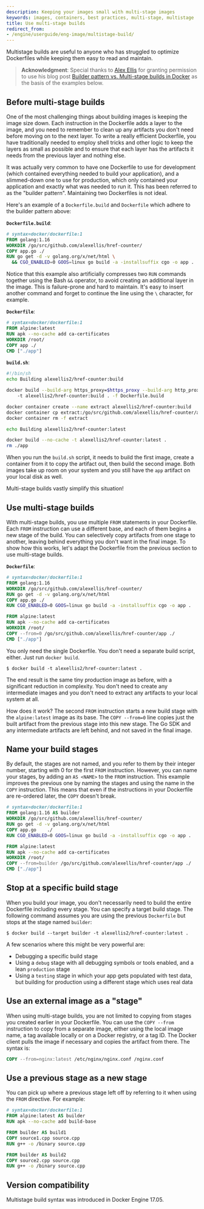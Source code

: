 ```yaml
---
description: Keeping your images small with multi-stage images
keywords: images, containers, best practices, multi-stage, multistage
title: Use multi-stage builds
redirect_from:
- /engine/userguide/eng-image/multistage-build/
---
```


Multistage builds are useful to anyone who has struggled to optimize Dockerfiles
while keeping them easy to read and maintain.

> **Acknowledgment**:
> Special thanks to [Alex Ellis](https://twitter.com/alexellisuk) for granting
> permission to use his blog post
> [Builder pattern vs. Multi-stage builds in Docker](https://blog.alexellis.io/mutli-stage-docker-builds/)
> as the basis of the examples below.

## Before multi-stage builds

One of the most challenging things about building images is keeping the image
size down. Each instruction in the Dockerfile adds a layer to the image, and you
need to remember to clean up any artifacts you don't need before moving on to
the next layer. To write a really efficient Dockerfile, you have traditionally
needed to employ shell tricks and other logic to keep the layers as small as
possible and to ensure that each layer has the artifacts it needs from the
previous layer and nothing else.

It was actually very common to have one Dockerfile to use for development (which
contained everything needed to build your application), and a slimmed-down one
to use for production, which only contained your application and exactly what
was needed to run it. This has been referred to as the "builder
pattern". Maintaining two Dockerfiles is not ideal.

Here's an example of a `Dockerfile.build` and `Dockerfile` which adhere to the
builder pattern above:

**`Dockerfile.build`**:

```dockerfile
# syntax=docker/dockerfile:1
FROM golang:1.16
WORKDIR /go/src/github.com/alexellis/href-counter/
COPY app.go ./
RUN go get -d -v golang.org/x/net/html \
  && CGO_ENABLED=0 GOOS=linux go build -a -installsuffix cgo -o app .
```

Notice that this example also artificially compresses two `RUN` commands together
using the Bash `&&` operator, to avoid creating an additional layer in the image.
This is failure-prone and hard to maintain. It's easy to insert another command
and forget to continue the line using the `\` character, for example.

**`Dockerfile`**:

```dockerfile
# syntax=docker/dockerfile:1
FROM alpine:latest  
RUN apk --no-cache add ca-certificates
WORKDIR /root/
COPY app ./
CMD ["./app"]  
```

**`build.sh`**:

```bash
#!/bin/sh
echo Building alexellis2/href-counter:build

docker build --build-arg https_proxy=$https_proxy --build-arg http_proxy=$http_proxy \  
    -t alexellis2/href-counter:build . -f Dockerfile.build

docker container create --name extract alexellis2/href-counter:build  
docker container cp extract:/go/src/github.com/alexellis/href-counter/app ./app  
docker container rm -f extract

echo Building alexellis2/href-counter:latest

docker build --no-cache -t alexellis2/href-counter:latest .
rm ./app
```

When you run the `build.sh` script, it needs to build the first image, create
a container from it to copy the artifact out, then build the second
image. Both images take up room on your system and you still have the `app`
artifact on your local disk as well.

Multi-stage builds vastly simplify this situation!

## Use multi-stage builds

With multi-stage builds, you use multiple `FROM` statements in your Dockerfile.
Each `FROM` instruction can use a different base, and each of them begins a new
stage of the build. You can selectively copy artifacts from one stage to
another, leaving behind everything you don't want in the final image. To show
how this works, let's adapt the Dockerfile from the previous section to use
multi-stage builds.

**`Dockerfile`**:

```dockerfile
# syntax=docker/dockerfile:1
FROM golang:1.16
WORKDIR /go/src/github.com/alexellis/href-counter/
RUN go get -d -v golang.org/x/net/html  
COPY app.go ./
RUN CGO_ENABLED=0 GOOS=linux go build -a -installsuffix cgo -o app .

FROM alpine:latest  
RUN apk --no-cache add ca-certificates
WORKDIR /root/
COPY --from=0 /go/src/github.com/alexellis/href-counter/app ./
CMD ["./app"]  
```

You only need the single Dockerfile. You don't need a separate build script,
either. Just run `docker build`.

```console
$ docker build -t alexellis2/href-counter:latest .
```

The end result is the same tiny production image as before, with a
significant reduction in complexity. You don't need to create any intermediate
images and you don't need to extract any artifacts to your local system at all.

How does it work? The second `FROM` instruction starts a new build stage with
the `alpine:latest` image as its base. The `COPY --from=0` line copies just the
built artifact from the previous stage into this new stage. The Go SDK and any
intermediate artifacts are left behind, and not saved in the final image.

## Name your build stages

By default, the stages are not named, and you refer to them by their integer
number, starting with 0 for the first `FROM` instruction. However, you can
name your stages, by adding an `AS <NAME>` to the `FROM` instruction. This
example improves the previous one by naming the stages and using the name in
the `COPY` instruction. This means that even if the instructions in your
Dockerfile are re-ordered later, the `COPY` doesn't break.

```dockerfile
# syntax=docker/dockerfile:1
FROM golang:1.16 AS builder
WORKDIR /go/src/github.com/alexellis/href-counter/
RUN go get -d -v golang.org/x/net/html  
COPY app.go    ./
RUN CGO_ENABLED=0 GOOS=linux go build -a -installsuffix cgo -o app .

FROM alpine:latest  
RUN apk --no-cache add ca-certificates
WORKDIR /root/
COPY --from=builder /go/src/github.com/alexellis/href-counter/app ./
CMD ["./app"]  
```

## Stop at a specific build stage

When you build your image, you don't necessarily need to build the entire
Dockerfile including every stage. You can specify a target build stage. The
following command assumes you are using the previous `Dockerfile` but stops at
the stage named `builder`:

```console
$ docker build --target builder -t alexellis2/href-counter:latest .
```

A few scenarios where this might be very powerful are:

- Debugging a specific build stage
- Using a `debug` stage with all debugging symbols or tools enabled, and a
  lean `production` stage
- Using a `testing` stage in which your app gets populated with test data, but
  building for production using a different stage which uses real data

## Use an external image as a "stage"

When using multi-stage builds, you are not limited to copying from stages you
created earlier in your Dockerfile. You can use the `COPY --from` instruction to
copy from a separate image, either using the local image name, a tag available
locally or on a Docker registry, or a tag ID. The Docker client pulls the image
if necessary and copies the artifact from there. The syntax is:

```dockerfile
COPY --from=nginx:latest /etc/nginx/nginx.conf /nginx.conf
```

## Use a previous stage as a new stage

You can pick up where a previous stage left off by referring to it when using the `FROM` directive. For example:

```dockerfile
# syntax=docker/dockerfile:1
FROM alpine:latest AS builder
RUN apk --no-cache add build-base

FROM builder AS build1
COPY source1.cpp source.cpp
RUN g++ -o /binary source.cpp

FROM builder AS build2
COPY source2.cpp source.cpp
RUN g++ -o /binary source.cpp
```

## Version compatibility

Multistage build syntax was introduced in Docker Engine 17.05.

